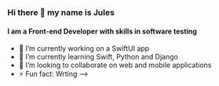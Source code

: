 ### Hi there 👋 my name is Jules

#### I am a Front-end Developer with skills in software testing



- 🔭 I’m currently working on a SwiftUI app
- 🌱 I’m currently learning Swift, Python and Django
- 👯 I’m looking to collaborate on web and mobile applications
- ⚡ Fun fact: Wrting
-->

<!--
**Devfront-end/Devfront-end** is a ✨ _special_ ✨ repository because its `README.md` (this file) appears on your GitHub profile.


